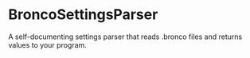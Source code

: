 # BroncoSettingsParser
A self-documenting settings parser that reads .bronco files and returns values ​​to your program.
